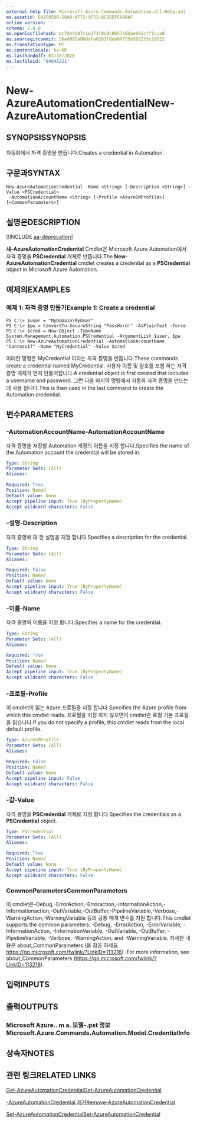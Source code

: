 ```yaml
---
external help file: Microsoft.Azure.Commands.Automation.dll-Help.xml
ms.assetid: E42F05D0-28AD-4772-9F53-BCE6EFC698AF
online version: ''
schema: 2.0.0
ms.openlocfilehash: bc7d44b87c1e371f0d0c065746dae991cff1cca8
ms.sourcegitcommit: 56ed085a868afa8263f8eb0f755b5822f5c29532
ms.translationtype: MT
ms.contentlocale: ko-KR
ms.lasthandoff: 07/18/2020
ms.locfileid: "94046221"
---
```

# <span data-ttu-id="1ab6b-101">New-AzureAutomationCredential</span><span class="sxs-lookup"><span data-stu-id="1ab6b-101">New-AzureAutomationCredential</span></span>

## <span data-ttu-id="1ab6b-102">SYNOPSIS</span><span class="sxs-lookup"><span data-stu-id="1ab6b-102">SYNOPSIS</span></span>

<span data-ttu-id="1ab6b-103">자동화에서 자격 증명을 만듭니다.</span><span class="sxs-lookup"><span data-stu-id="1ab6b-103">Creates a credential in Automation.</span></span>

## <span data-ttu-id="1ab6b-104">구문과</span><span class="sxs-lookup"><span data-stu-id="1ab6b-104">SYNTAX</span></span>

```
New-AzureAutomationCredential -Name <String> [-Description <String>] -Value <PSCredential>
 -AutomationAccountName <String> [-Profile <AzureSMProfile>] [<CommonParameters>]
```

## <span data-ttu-id="1ab6b-105">설명은</span><span class="sxs-lookup"><span data-stu-id="1ab6b-105">DESCRIPTION</span></span>

[!INCLUDE [aa-deprecation](../include/aa-deprecation.md)]

<span data-ttu-id="1ab6b-106">**새-AzureAutomationCredential** Cmdlet은 Microsoft Azure Automation에서 자격 증명을 **PSCredential** 개체로 만듭니다.</span><span class="sxs-lookup"><span data-stu-id="1ab6b-106">The **New-AzureAutomationCredential** cmdlet creates a credential as a **PSCredential** object in Microsoft Azure Automation.</span></span>

## <span data-ttu-id="1ab6b-107">예제의</span><span class="sxs-lookup"><span data-stu-id="1ab6b-107">EXAMPLES</span></span>

### <span data-ttu-id="1ab6b-108">예제 1: 자격 증명 만들기</span><span class="sxs-lookup"><span data-stu-id="1ab6b-108">Example 1: Create a credential</span></span>
```
PS C:\> $user = "MyDomain\MyUser"
PS C:\> $pw = ConvertTo-SecureString "PassWord!" -AsPlainText -Force
PS C:\> $cred = New-Object -TypeName System.Management.Automation.PSCredential -ArgumentList $user, $pw
PS C:\> New-AzureAutomationCredential -AutomationAccountName "Contoso17" -Name "MyCredential" -Value $cred
```

<span data-ttu-id="1ab6b-109">이러한 명령은 MyCredential 이라는 자격 증명을 만듭니다.</span><span class="sxs-lookup"><span data-stu-id="1ab6b-109">These commands create a credential named MyCredential.</span></span>
<span data-ttu-id="1ab6b-110">사용자 이름 및 암호를 포함 하는 자격 증명 개체가 먼저 만들어집니다.</span><span class="sxs-lookup"><span data-stu-id="1ab6b-110">A credential object is first created that includes a username and password.</span></span>
<span data-ttu-id="1ab6b-111">그런 다음 마지막 명령에서 자동화 자격 증명을 만드는 데 사용 됩니다.</span><span class="sxs-lookup"><span data-stu-id="1ab6b-111">This is then used in the last command to create the Automation credential.</span></span>

## <span data-ttu-id="1ab6b-112">변수</span><span class="sxs-lookup"><span data-stu-id="1ab6b-112">PARAMETERS</span></span>

### <span data-ttu-id="1ab6b-113">-AutomationAccountName</span><span class="sxs-lookup"><span data-stu-id="1ab6b-113">-AutomationAccountName</span></span>
<span data-ttu-id="1ab6b-114">자격 증명을 저장할 Automation 계정의 이름을 지정 합니다.</span><span class="sxs-lookup"><span data-stu-id="1ab6b-114">Specifies the name of the Automation account the credential will be stored in.</span></span>

```yaml
Type: String
Parameter Sets: (All)
Aliases: 

Required: True
Position: Named
Default value: None
Accept pipeline input: True (ByPropertyName)
Accept wildcard characters: False
```

### <span data-ttu-id="1ab6b-115">-설명</span><span class="sxs-lookup"><span data-stu-id="1ab6b-115">-Description</span></span>
<span data-ttu-id="1ab6b-116">자격 증명에 대 한 설명을 지정 합니다.</span><span class="sxs-lookup"><span data-stu-id="1ab6b-116">Specifies a description for the credential.</span></span>

```yaml
Type: String
Parameter Sets: (All)
Aliases: 

Required: False
Position: Named
Default value: None
Accept pipeline input: True (ByPropertyName)
Accept wildcard characters: False
```

### <span data-ttu-id="1ab6b-117">-이름</span><span class="sxs-lookup"><span data-stu-id="1ab6b-117">-Name</span></span>
<span data-ttu-id="1ab6b-118">자격 증명의 이름을 지정 합니다.</span><span class="sxs-lookup"><span data-stu-id="1ab6b-118">Specifies a name for the credential.</span></span>

```yaml
Type: String
Parameter Sets: (All)
Aliases: 

Required: True
Position: Named
Default value: None
Accept pipeline input: True (ByPropertyName)
Accept wildcard characters: False
```

### <span data-ttu-id="1ab6b-119">-프로필</span><span class="sxs-lookup"><span data-stu-id="1ab6b-119">-Profile</span></span>
<span data-ttu-id="1ab6b-120">이 cmdlet이 읽는 Azure 프로필을 지정 합니다.</span><span class="sxs-lookup"><span data-stu-id="1ab6b-120">Specifies the Azure profile from which this cmdlet reads.</span></span>
<span data-ttu-id="1ab6b-121">프로필을 지정 하지 않으면이 cmdlet은 로컬 기본 프로필을 읽습니다.</span><span class="sxs-lookup"><span data-stu-id="1ab6b-121">If you do not specify a profile, this cmdlet reads from the local default profile.</span></span>

```yaml
Type: AzureSMProfile
Parameter Sets: (All)
Aliases: 

Required: False
Position: Named
Default value: None
Accept pipeline input: False
Accept wildcard characters: False
```

### <span data-ttu-id="1ab6b-122">-값</span><span class="sxs-lookup"><span data-stu-id="1ab6b-122">-Value</span></span>
<span data-ttu-id="1ab6b-123">자격 증명을 **PSCredential** 개체로 지정 합니다.</span><span class="sxs-lookup"><span data-stu-id="1ab6b-123">Specifies the credentials as a **PSCredential** object.</span></span>

```yaml
Type: PSCredential
Parameter Sets: (All)
Aliases: 

Required: True
Position: Named
Default value: None
Accept pipeline input: True (ByPropertyName)
Accept wildcard characters: False
```

### <span data-ttu-id="1ab6b-124">CommonParameters</span><span class="sxs-lookup"><span data-stu-id="1ab6b-124">CommonParameters</span></span>
<span data-ttu-id="1ab6b-125">이 cmdlet은-Debug,-ErrorAction,-Erroraction,-InformationAction,-Informationaction,-OutVariable,-OutBuffer,-PipelineVariable,-Verbose,-WarningAction,-WarningVariable 등의 공통 매개 변수를 지원 합니다.</span><span class="sxs-lookup"><span data-stu-id="1ab6b-125">This cmdlet supports the common parameters: -Debug, -ErrorAction, -ErrorVariable, -InformationAction, -InformationVariable, -OutVariable, -OutBuffer, -PipelineVariable, -Verbose, -WarningAction, and -WarningVariable.</span></span> <span data-ttu-id="1ab6b-126">자세한 내용은 about_CommonParameters (을 참조 하세요 https://go.microsoft.com/fwlink/?LinkID=113216) .</span><span class="sxs-lookup"><span data-stu-id="1ab6b-126">For more information, see about_CommonParameters (https://go.microsoft.com/fwlink/?LinkID=113216).</span></span>

## <span data-ttu-id="1ab6b-127">입력</span><span class="sxs-lookup"><span data-stu-id="1ab6b-127">INPUTS</span></span>

## <span data-ttu-id="1ab6b-128">출력</span><span class="sxs-lookup"><span data-stu-id="1ab6b-128">OUTPUTS</span></span>

### <span data-ttu-id="1ab6b-129">Microsoft Azure.. m a. 모델-.pst 정보</span><span class="sxs-lookup"><span data-stu-id="1ab6b-129">Microsoft.Azure.Commands.Automation.Model.CredentialInfo</span></span>

## <span data-ttu-id="1ab6b-130">상속자</span><span class="sxs-lookup"><span data-stu-id="1ab6b-130">NOTES</span></span>

## <span data-ttu-id="1ab6b-131">관련 링크</span><span class="sxs-lookup"><span data-stu-id="1ab6b-131">RELATED LINKS</span></span>

[<span data-ttu-id="1ab6b-132">Get-AzureAutomationCredential</span><span class="sxs-lookup"><span data-stu-id="1ab6b-132">Get-AzureAutomationCredential</span></span>](./Get-AzureAutomationCredential.md)

[<span data-ttu-id="1ab6b-133">-AzureAutomationCredential 제거</span><span class="sxs-lookup"><span data-stu-id="1ab6b-133">Remove-AzureAutomationCredential</span></span>](./Remove-AzureAutomationCredential.md)

[<span data-ttu-id="1ab6b-134">Set-AzureAutomationCredential</span><span class="sxs-lookup"><span data-stu-id="1ab6b-134">Set-AzureAutomationCredential</span></span>](./Set-AzureAutomationCredential.md)


